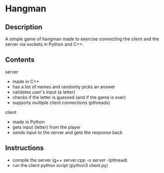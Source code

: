 # Hangman

## Description

A simple game of hangman made to exercise connecting the client and the server via sockets in Python and C++.

## Contents

server

- made in C++
- has a list of names and randomly picks an answer
- validates user's input (a letter)
- checks if the letter is guessed (and if the game is over)
- supports multiple client connections (pthreads)

client

- made in Python
- gets input (letter) from the player
- sends input to the server and gets the response back

## Instructions

- compile the server (g++ server.cpp -o server -lpthread)
- run the client python script (python3 client.py)
